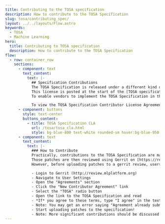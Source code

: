 ```yaml
---
title: Contributing to the TOSA specification
description: How to contribute to the TOSA Specification
slug: tosa/contributing_spec/
layout: ../../layouts/Flow.astro
keywords:
  - TOSA
  - Machine Learning
hero:
  title: Contributing to TOSA specification
  description: How to contribute to the TOSA Specification
flow:
  - row: container_row
    sections:
      - component: text
        text_content:
          text: |-
            ## Specification Contributions
            The TOSA Specification is released under a different kind of licence to the software, one which enables vendors to create completely independent implementations of the TOSA specification which are not derivatives of anything on mlplatform.org.
            This license is posted at the start of the [TOSA specification](tosa_spec.html).
            To enable vendors to implement the TOSA Specification in this way, contributions need to be provided under a different license, the TOSA Specification Contributor Agreement.

            To view the TOSA Specification Contributor License Agreement, click below.
      - component: buttons
        style: text-center
        buttons_content:
          - title: TOSA Specification CLA
            url: /tosa/tosa_cla.html
            style: bg-blue-800 text-white rounded-sm hover:bg-blue-950
      - component: text
        text_content:
          text: |-
            ### How to Contribute
            Practically, contributions to the TOSA Specification are made by modifying the AsciiDoc markup of the specification.
            Those patches are then reviewed using Gerrit on [https://review.mlplatform.org/q/project:tosa%252Fspecification](https://review.mlplatform.org/q/project:tosa%252Fspecification).
            However, before uploading patches to a gerrit review, users must read and agree to the TOSA Specification Contributors License Agreement. This can be achieved by doing the following:

            - Login to Gerrit (http://review.mlplatform.org)
            - Navigate to User Settings
            - Open the "Agreements" section
            - Click the "New Contributor Agreement" link
            - Select the "TOSA" radio button
            - Open the link to the TOSA Specification and read
            - *If* you agree to these terms, type "I agree" in the text box and click "SUBMIT"
            - Note: You may get an error saying "Agreement already submitted.". This is harmless, please ignore it.
            - Start uploading patches to the specification!
            - Note: More significant contributions should be discussed on the MLPlatform.org's Discourse, under the "TOSA" Category. Decisions on accepting more significant changes will be made largely based on the principals laid out above. I.e. Adding new operators to TOSA which can be trivially decomposed into a sequence of existing TOSA operators are unlikely to be accepted! :-)
---
```

